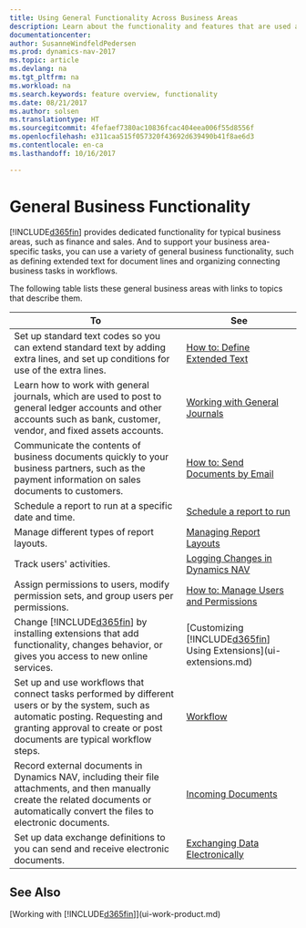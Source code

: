 ```yaml
---
title: Using General Functionality Across Business Areas
description: Learn about the functionality and features that are used across business areas in Dynamics NAV.
documentationcenter: 
author: SusanneWindfeldPedersen
ms.prod: dynamics-nav-2017
ms.topic: article
ms.devlang: na
ms.tgt_pltfrm: na
ms.workload: na
ms.search.keywords: feature overview, functionality
ms.date: 08/21/2017
ms.author: solsen
ms.translationtype: HT
ms.sourcegitcommit: 4fefaef7380ac10836fcac404eea006f55d8556f
ms.openlocfilehash: e311caa515f057320f43692d639490b41f8ae6d3
ms.contentlocale: en-ca
ms.lasthandoff: 10/16/2017

---
```

# <a name="general-business-functionality"></a>General Business Functionality
[!INCLUDE[d365fin](includes/d365fin_md.md)] provides dedicated functionality for typical business areas, such as finance and sales. And to support your business area-specific tasks, you can use a variety of general business functionality, such as defining extended text for document lines and organizing connecting business tasks in workflows.

The following table lists these general business areas with links to topics that describe them.

| To | See |
| --- | --- |
| Set up standard text codes so you can extend standard text by adding extra lines, and set up conditions for use of the extra lines. |[How to: Define Extended Text](ui-how-define-ext-text.md) |
| Learn how to work with general journals, which are used to post to general ledger accounts and other accounts such as bank, customer, vendor, and fixed assets accounts. |[Working with General Journals](ui-work-general-journals.md) |
| Communicate the contents of business documents quickly to your business partners, such as the payment information on sales documents to customers. |[How to: Send Documents by Email](ui-how-send-documents-email.md) |
| Schedule a report to run at a specific date and time. |[Schedule a report to run](ui-work-report.md#ScheduleReport) |
| Manage different types of report layouts. |[Managing Report Layouts](ui-manage-report-layouts.md) |
| Track users' activities.|[Logging Changes in Dynamics NAV](across-log-changes.md)|
|Assign permissions to users, modify permission sets, and group users per permissions.|[How to: Manage Users and Permissions](ui-how-users-permissions.md)|
| Change [!INCLUDE[d365fin](includes/d365fin_md.md)] by installing extensions that add functionality, changes behavior, or gives you access to new online services. |[Customizing [!INCLUDE[d365fin](includes/d365fin_md.md)] Using Extensions](ui-extensions.md) |
|Set up and use workflows that connect tasks performed by different users or by the system, such as automatic posting. Requesting and granting approval to create or post documents are typical workflow steps.|[Workflow](across-workflow.md)|
|Record external documents in Dynamics NAV, including their file attachments, and then manually create the related documents or automatically convert the files to electronic documents.|[Incoming Documents](across-income-documents.md)|
| Set up data exchange definitions to you can send and receive electronic documents. |[Exchanging Data Electronically](across-data-exchange.md) |

## <a name="see-also"></a>See Also
[Working with [!INCLUDE[d365fin](includes/d365fin_md.md)]](ui-work-product.md)

